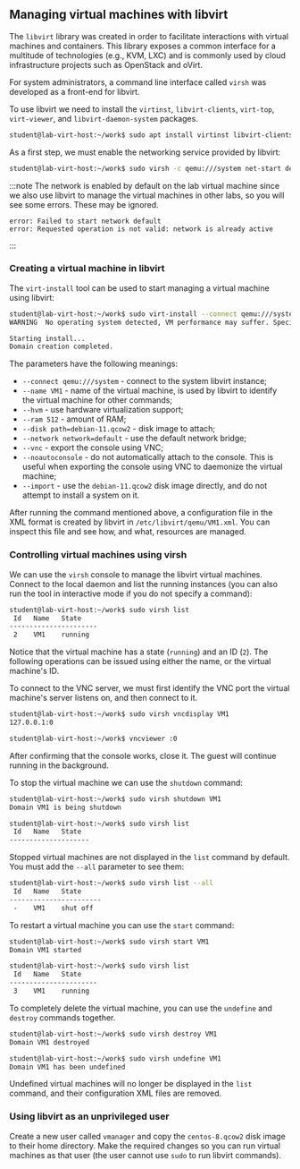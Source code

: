 ## Managing virtual machines with libvirt

The `libvirt` library was created in order to facilitate interactions with
virtual machines and containers. This library exposes a common interface for a
multitude of technologies (e.g., KVM, LXC) and is commonly used by cloud
infrastructure projects such as OpenStack and oVirt.

For system administrators, a command line interface called `virsh` was developed
as a front-end for libvirt.

To use libvirt we need to install the `virtinst`, `libvirt-clients`,
`virt-top`, `virt-viewer`, and `libvirt-daemon-system` packages.

```bash
student@lab-virt-host:~/work$ sudo apt install virtinst libvirt-clients virt-top virt-viewer libvirt-daemon-system
```

As a first step, we must enable the networking service provided by libvirt:

```bash
student@lab-virt-host:~/work$ sudo virsh -c qemu:///system net-start default
```

:::note
The network is enabled by default on the lab virtual machine since we also use
libvirt to manage the virtual machines in other labs, so you will see some
errors. These may be ignored.

```
error: Failed to start network default
error: Requested operation is not valid: network is already active
```
:::


### Creating a virtual machine in libvirt

The `virt-install` tool can be used to start managing a virtual machine using
libvirt:

```bash
student@lab-virt-host:~/work$ sudo virt-install --connect qemu:///system --name VM1 --hvm --ram 512 --disk path=debian-11.qcow2 --network network=default --vnc --noautoconsole --import
WARNING  No operating system detected, VM performance may suffer. Specify an OS with --os-variant for optimal results.

Starting install...
Domain creation completed.
```

The parameters have the following meanings:
  - `--connect qemu:///system` - connect to the system libvirt instance;
  - `--name VM1` - name of the virtual machine, is used by libvirt to identify
the virtual machine for other commands;
  - `--hvm` - use hardware virtualization support;
  - `--ram 512` - amount of RAM;
  - `--disk path=debian-11.qcow2` - disk image to attach;
  - `--network network=default` - use the default network bridge;
  - `--vnc` - export the console using VNC;
  - `--noautoconsole` - do not automatically attach to the console. This is
useful when exporting the console using VNC to daemonize the virtual machine;
  - `--import` - use the `debian-11.qcow2` disk image directly, and do not
attempt to install a system on it.

After running the command mentioned above, a configuration file in the XML
format is created by libvirt in `/etc/libvirt/qemu/VM1.xml`. You can inspect
this file and see how, and what, resources are managed.


### Controlling virtual machines using virsh

We can use the `virsh` console to manage the libvirt virtual machines. Connect
to the local daemon and list the running instances (you can also run the tool in
interactive mode if you do not specify a command):

```bash
student@lab-virt-host:~/work$ sudo virsh list
 Id   Name   State
----------------------
 2    VM1    running
```

Notice that the virtual machine has a state (`running`) and an ID (`2`). The
following operations can be issued using either the name, or the virtual
machine's ID.

To connect to the VNC server, we must first identify the VNC port the virtual
machine's server listens on, and then connect to it.

```bash
student@lab-virt-host:~/work$ sudo virsh vncdisplay VM1
127.0.0.1:0

student@lab-virt-host:~/work$ vncviewer :0
```

After confirming that the console works, close it. The guest will continue
running in the background.

To stop the virtual machine we can use the `shutdown` command:

```bash
student@lab-virt-host:~/work$ sudo virsh shutdown VM1
Domain VM1 is being shutdown

student@lab-virt-host:~/work$ sudo virsh list
 Id   Name   State
--------------------
```

Stopped virtual machines are not displayed in the `list` command by default. You
must add the `--all` parameter to see them:

```bash
student@lab-virt-host:~/work$ sudo virsh list --all
 Id   Name   State
-----------------------
 -    VM1    shut off
```

To restart a virtual machine you can use the `start` command:

```bash
student@lab-virt-host:~/work$ sudo virsh start VM1
Domain VM1 started

student@lab-virt-host:~/work$ sudo virsh list
 Id   Name   State
----------------------
 3    VM1    running
```

To completely delete the virtual machine, you can use the `undefine` and
`destroy` commands together.

```bash
student@lab-virt-host:~/work$ sudo virsh destroy VM1
Domain VM1 destroyed

student@lab-virt-host:~/work$ sudo virsh undefine VM1
Domain VM1 has been undefined
```

Undefined virtual machines will no longer be displayed in the `list` command,
and their configuration XML files are removed.


### Using libvirt as an unprivileged user

Create a new user called `vmanager` and copy the `centos-8.qcow2` disk image to
their home directory. Make the required changes so you can run virtual machines
as that user (the user cannot use `sudo` to run libvirt commands).
